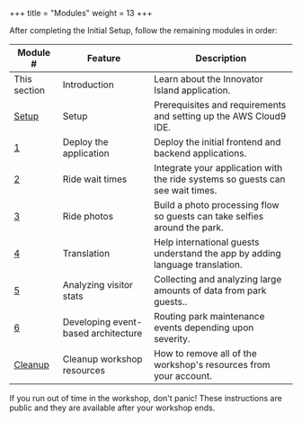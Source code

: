 +++
title = "Modules"
weight = 13
+++

After completing the Initial Setup, follow the remaining modules in order:

Module # | Feature | Description
------------ | ------------- | -------------
This section | Introduction | Learn about the Innovator Island application.
[Setup](../0-setup.html) | Setup | Prerequisites and requirements and setting up the AWS Cloud9 IDE.
[1](../1-deploy.html) | Deploy the application | Deploy the initial frontend and backend applications.
[2](../2-realtime.html) | Ride wait times | Integrate your application with the ride systems so guests can see wait times.
[3](../3-photos.html) | Ride photos | Build a photo processing flow so guests can take selfies around the park.
[4](../4-translate.html) | Translation | Help international guests understand the app by adding language translation.
[5](../5-parkstats.html) | Analyzing visitor stats | Collecting and analyzing large amounts of data from park guests..
[6](../6-eventbridge.html) | Developing event-based architecture | Routing park maintenance events depending upon severity.
[Cleanup](../9-cleanup.html) | Cleanup workshop resources | How to remove all of the workshop's resources from your account.

If you run out of time in the workshop, don't panic! These instructions are public and they are available after your workshop ends.